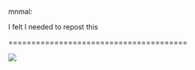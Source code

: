 <!--
id: 387860376
link: http://tumblr.atmos.org/post/387860376/mnmal-i-felt-i-needed-to-repost-this
slug: mnmal-i-felt-i-needed-to-repost-this
date: Sat Feb 13 2010 14:36:12 GMT-0800 (PST)
publish: 2010-02-013
tags: 
title: mnmal:

I felt I needed to repost this

-->


mnmal:

I felt I needed to repost this

=======================================

![](http://31.media.tumblr.com/tumblr_kxiuacAHVU1qa3qedo1_400.jpg)

